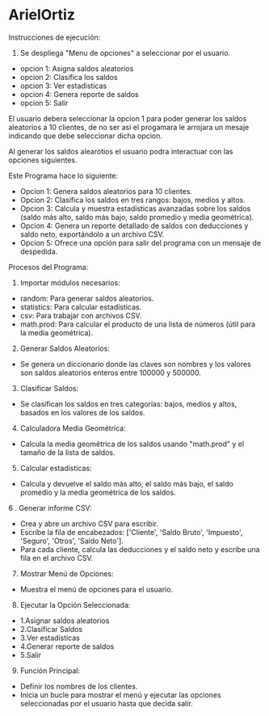 # ArielOrtiz
Instrucciones de ejecución:
1. Se despliega "Menu de opciones" a seleccionar por el usuario.

- opcion 1: Asigna saldos aleatorios
- opcion 2: Clasifica los saldos
- opcion 3: Ver estadisticas
- opcion 4: Genera reporte de saldos
- opcion 5: Salir

El usuario debera seleccionar la opcion 1 para poder generar los saldos aleatorios a 10 clientes, de no ser asi el progamara le arrojara un mesaje indicando que debe seleccionar dicha opcion.

Al generar los saldos alearotios el usuario podra interactuar con las opciones siguientes.


Este Programa hace lo siguiente:

* Opcion 1: Genera saldos aleatorios para 10 clientes.
* Opcion 2: Clasifica los saldos en tres rangos: bajos, medios y altos.
* Opcion 3: Calcula y muestra estadísticas avanzadas sobre los saldos (saldo más alto, saldo más bajo, saldo promedio y media geométrica).
* Opcion 4: Genera un reporte detallado de saldos con deducciones y saldo neto, exportándolo a un archivo CSV.
* Opcion 5: Ofrece una opción para salir del programa con un mensaje de despedida.



Procesos del Programa:

1. Importar módulos necesarios:
* random: Para generar saldos aleatorios.
* statistics: Para calcular estadísticas.
* csv: Para trabajar con archivos CSV.
* math.prod: Para calcular el producto de una lista de números (útil para la media geométrica).

2. Generar Saldos Aleatorios:
* Se genera un diccionario donde las claves son nombres y los valores son saldos aleatorios enteros entre 100000 y 500000.

3. Clasificar Saldos:
* Se clasifican los saldos en tres categorías: bajos, medios y altos, basados ​​en los valores de los saldos.

4. Calculadora Media Geométrica:
* Calcula la media geométrica de los saldos usando "math.prod" y el tamaño de la lista de saldos.

5. Calcular estadísticas:
* Calcula y devuelve el saldo más alto, el saldo más bajo, el saldo promedio y la media geométrica de los saldos.

6 . Generar informe CSV:
* Crea y abre un archivo CSV para escribir.
* Escribe la fila de encabezados: ['Cliente', 'Saldo Bruto', 'Impuesto', 'Seguro', 'Otros', 'Saldo Neto'].
* Para cada cliente, calcula las deducciones y el saldo neto y escribe una fila en el archivo CSV.

7. Mostrar Menú de Opciones:
* Muestra el menú de opciones para el usuario.

8. Ejecutar la Opción Seleccionada:
* 1.Asignar saldos aleatorios
* 2.Clasificar Saldos
* 3.Ver estadísticas
* 4.Generar reporte de saldos
* 5.Salir

9. Función Principal:
* Definir los nombres de los clientes.
* Inicia un bucle para mostrar el menú y ejecutar las opciones seleccionadas por el usuario hasta que decida salir.